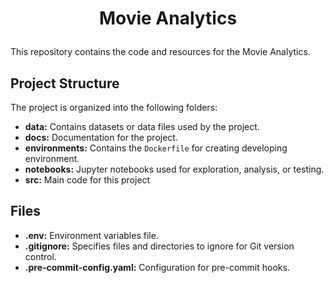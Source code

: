 <h1>
  <p align="center">
    Movie Analytics

  </p>
</h1>

This repository contains the code and resources for the Movie Analytics.

## Project Structure

The project is organized into the following folders:

- **data:** Contains datasets or data files used by the project.
- **docs:** Documentation for the project.
- **environments:** Contains the `Dockerfile` for creating developing environment.
- **notebooks:** Jupyter notebooks used for exploration, analysis, or testing.
- **src:** Main code for this project

## Files

- **.env:** Environment variables file.
- **.gitignore:** Specifies files and directories to ignore for Git version control.
- **.pre-commit-config.yaml:** Configuration for pre-commit hooks.